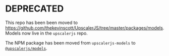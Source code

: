 # DEPRECATED

This repo has been been moved to https://github.com/thekevinscott/UpscalerJS/tree/master/packages/models. Models now live in the `upscalerjs` repo.

The NPM package has been moved from `upscalerjs-models` to [`@upscalerjs/models`](https://www.npmjs.com/package/@upscalerjs/models).
